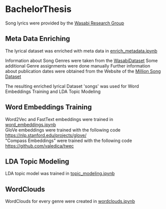 # BachelorThesis

Song lyrics were provided by the [Wasabi Research Group](http://wasabihome.i3s.unice.fr/)

## Meta Data Enriching

The lyrical dataset was enriched with meta data in [enrich_metadata.ipynb](enrich_metadata.ipynb)

Information about Song Genres were taken from the [WasabiDataset](https://github.com/micbuffa/WasabiDataset)
Some additional Genre assignments were done manually
Further information about publication dates were obtained from the Website of the [Million Song Dataset](http://millionsongdataset.com/sites/default/files/AdditionalFiles/tracks_per_year.txt)

The resulting enriched lyrical Dataset 'songs' was used for Word Embeddings Training and LDA Topic Modeling

## Word Embeddings Training

Word2Vec and FastText embeddings were trained in [word_embeddings.ipynb](word_embeddings.ipynb)  
GloVe embeddings were trained with the following code https://nlp.stanford.edu/projects/glove/  
"Compass Embeddings" were trained with the following code https://github.com/valedica/twec  

## LDA Topic Modeling

LDA topic model was trained in [topic_modeling.ipynb](topic_modeling.ipynb)

## WordClouds

WordClouds for every genre were created in [wordclouds.ipynb](wordclouds.ipynb)
